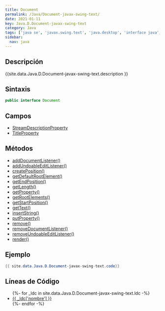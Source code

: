 ```yaml
---
title: Document
permalink: /Java/Document-javax-swing-text/
date: 2021-01-11
key: Java.D.Document-javax-swing-text
category: Java
tags: ['java se', 'javax.swing.text', 'java.desktop', 'interface java', 'Java 1.0']
sidebar: 
  nav: java
---
```


## Descripción
{{site.data.Java.D.Document-javax-swing-text.description }}

## Sintaxis
~~~java
public interface Document
~~~

## Campos
* [StreamDescriptionProperty](/Java/Document-javax-swing-text/StreamDescriptionProperty)
* [TitleProperty](/Java/Document-javax-swing-text/TitleProperty)

## Métodos
* [addDocumentListener()](/Java/Document-javax-swing-text/addDocumentListener)
* [addUndoableEditListener()](/Java/Document-javax-swing-text/addUndoableEditListener)
* [createPosition()](/Java/Document-javax-swing-text/createPosition)
* [getDefaultRootElement()](/Java/Document-javax-swing-text/getDefaultRootElement)
* [getEndPosition()](/Java/Document-javax-swing-text/getEndPosition)
* [getLength()](/Java/Document-javax-swing-text/getLength)
* [getProperty()](/Java/Document-javax-swing-text/getProperty)
* [getRootElements()](/Java/Document-javax-swing-text/getRootElements)
* [getStartPosition()](/Java/Document-javax-swing-text/getStartPosition)
* [getText()](/Java/Document-javax-swing-text/getText)
* [insertString()](/Java/Document-javax-swing-text/insertString)
* [putProperty()](/Java/Document-javax-swing-text/putProperty)
* [remove()](/Java/Document-javax-swing-text/remove)
* [removeDocumentListener()](/Java/Document-javax-swing-text/removeDocumentListener)
* [removeUndoableEditListener()](/Java/Document-javax-swing-text/removeUndoableEditListener)
* [render()](/Java/Document-javax-swing-text/render)

## Ejemplo
~~~java
{{ site.data.Java.D.Document-javax-swing-text.code}}
~~~

## Líneas de Código
<ul>
{%- for _ldc in site.data.Java.D.Document-javax-swing-text.ldc -%}
   <li>
       <a href="{{_ldc['url'] }}">{{ _ldc['nombre'] }}</a>
   </li>
{%- endfor -%}
</ul>
